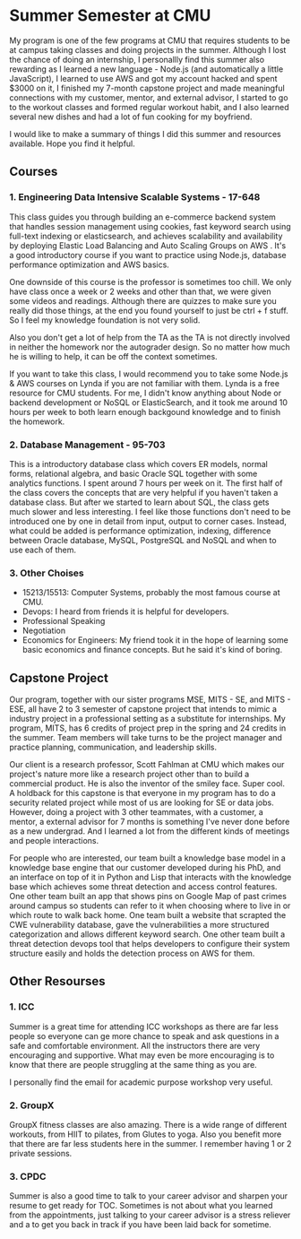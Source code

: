 # Summer Semester at CMU

My program is one of the few programs at CMU that requires students to be at campus taking classes and doing projects in the summer. Although I lost the chance of doing an internship, I personallly find this summer also rewarding as I learned a new language - Node.js (and automatically a little JavaScript), I learned to use AWS and got my account hacked and spent $3000 on it, I finished my 7-month capstone project and made meaningful connections with my customer, mentor, and external advisor, I started to go to the workout classes and formed regular workout habit, and I also learned several new dishes and had a lot of fun cooking for my boyfriend. 

I would like to make a summary of things I did this summer and resources available. Hope you find it helpful.

## Courses

### 1. Engineering Data Intensive Scalable Systems - 17-648

This class guides you through building an e-commerce backend system that handles session management using cookies, fast keyword search using full-text indexing or elasticsearch, and achieves scalability and availability by deploying Elastic Load Balancing and Auto Scaling Groups on AWS . It's a good introductory course if you want to practice using Node.js, database performance optimization and AWS basics. 

One downside of this course is the professor is sometimes too chill. We only have class once a week or 2 weeks and other than that, we were given some videos and readings. Although there are quizzes to make sure you really did those things, at the end you found yourself to just be ctrl + f stuff. So I feel my knowledge foundation is not very solid.

Also you don't get a lot of help from the TA as the TA is not directly involved in neither the homework nor the autograder design. So no matter how much he is willing to help, it can be off the context sometimes. 

If you want to take this class, I would recommend you to take some Node.js & AWS courses on Lynda if you are not familiar with them. Lynda is a free resource for CMU students. For me, I didn't know anything about Node or backend development or NoSQL or ElasticSearch, and it took me around 10 hours per week to both learn enough backgound knowledge and to finish the homework.

### 2. Database Management - 95-703 

This is a introductory database class which covers ER models, normal forms, relational algebra, and basic Oracle SQL together with some analytics functions. I spent around 7 hours per week on it. The first half of the class covers the concepts that are very helpful  if you haven't taken a database class. But after we started to learn about SQL, the class gets much slower and less interesting. I feel like those functions don't need to be introduced one by one in detail from input, output to corner cases. Instead, what could be added is performance optimization, indexing, difference between Oracle database, MySQL, PostgreSQL and NoSQL and when to use each of them. 

### 3. Other Choises

- 15213/15513: Computer Systems, probably the most famous course at CMU. 
- Devops: I heard from friends it is helpful for developers.
- Professional Speaking
- Negotiation
- Economics for Engineers: My friend took it in the hope of learning some basic economics and finance concepts. But he said it's kind of boring. 

## Capstone Project

Our program, together with our sister programs MSE, MITS - SE, and MITS - ESE, all have 2 to 3 semester of capstone project that intends to mimic a industry project in a professional setting as a substitute for internships. My program, MITS, has 6 credits of project prep in the spring and 24 credits in the summer. Team members will take turns to be the project manager and practice planning, communication, and leadership skills. 

Our client is a research professor, Scott Fahlman at CMU which makes our project's nature more like a research project other than to build a commercial product. He is also the inventor of the smiley face. Super cool. A holdback for this capstone is that everyone in my program has to do a security related project while most of us are looking for SE or data jobs. However, doing a project with 3 other teammates, with a customer, a mentor, a external advisor for 7 months is something I've never done before as a new undergrad. And I learned a lot from the different kinds of meetings and people interactions.

For people who are interested, our team built a knowledge base model in a knowledge base engine that our customer developed during his PhD, and an interface on top of it in Python and Lisp that interacts with the knowledge base which achieves some threat detection and access control features. One other team built an app that shows pins on Google Map of past crimes around campus so students can refer to it when choosing where to live in or which route to walk back home. One team built a website that scrapted the CWE vulnerability database, gave the vulnerabilities a more structured categorization and allows different keyword search. One other team built a threat detection devops tool that helps developers to configure their system structure easily and holds the detection process on AWS for them.

## Other Resourses

### 1. ICC

Summer is a great time for attending ICC workshops as there are far less people so everyone can ge more chance to speak and ask questions in a safe and comfortable environment. All the instructors there are very encouraging and supportive. What may even be more encouraging is to know that there are people struggling at the same thing as you are.

I personally find the email for academic purpose workshop very useful. 

### 2. GroupX 

GroupX fitness classes are also amazing. There is a wide range of different workouts, from HIIT to pilates, from Glutes to yoga. Also you benefit more that there are far less students here in the summer. I remember having 1 or 2 private sessions. 

### 3. CPDC

Summer is also a good time to talk to your career advisor and sharpen your resume to get ready for TOC. Sometimes is not about what you learned from the appointments, just talking to your career advisor is a stress reliever and a to get you back in track if you have been laid back for sometime.

